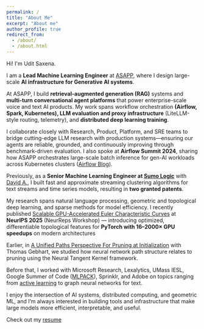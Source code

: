 ```yaml
---
permalink: /
title: "About Me"
excerpt: "About me"
author_profile: true
redirect_from: 
  - /about/
  - /about.html
---
```


Hi! I'm Udit Saxena. 

I am a **Lead Machine Learning Engineer** at [ASAPP](https://www.asapp.com/), where I design large-scale **AI infrastructure for Generative AI systems**.

At ASAPP, I build **retrieval-augmented generation (RAG)** systems and **multi-turn conversational agent platforms** that power enterprise-scale voice and text AI products. My work spans workflow orchestration **(Airflow, Spark, Kubernetes), LLM evaluation and proxy infrastructure** (LiteLLM-style routing, telemetry), and **distributed deep learning training**.

I collaborate closely with Research, Product, Platform, and SRE teams to bridge cutting-edge LLM research with production systems—ensuring our agents are reliable, grounded, and continuously improving through benchmark-driven evaluation. I also spoke at **Airflow Summit 2024**, sharing how ASAPP orchestrates large-scale batch inference for gen-AI workloads across Kubernetes clusters ([Airflow Blog](https://medium.com/apache-airflow/airflow-at-asapp-enhancing-ai-powered-contact-centers-0328deb6f03b)).

Previously, as a **Senior Machine Learning Engineer at [Sumo Logic](https://www.sumologic.com/)** with [David A.](http://www.david-andrzejewski.com/), I built fast and approximate streaming clustering algorithms for text streams and time series models, resulting in **two granted patents**.

My research spans natural language processing, geometric and topological deep learning, and sparse methods for model efficiency. I recently published [Scalable GPU-Accelerated Euler Characteristic Curves](https://arxiv.org/abs/2510.20271) at **NeurIPS 2025** (NeurReps Workshop) — introducing optimized, differentiable topological features for **PyTorch with 16–2000× GPU speedups** on modern architectures

Earlier, in [A Unified Paths Perspective For Pruning at Initialization](https://arxiv.org/abs/2101.10552) with Thomas Gebhart, we studied how neural network path structure relates to pruning using the Neural Tangent Kernel framework.
    

Before that, I worked with Microsoft Research, Lexalytics, UMass IESL, Google Summer of Code ([MLPACK](https://github.com/mlpack/mlpack)), Sprinklr, and Adobe on topics ranging from [active learning](https://drive.google.com/open?id=1tzyhlQBIzi2rBTOM0YclZEZV-IN6fqNM) to graph neural networks for text.

I enjoy the intersection of AI systems, distributed computing, and geometric ML, and I’m always interested in building tools and infrastructure that make large models more efficient, interpretable, and useful.

Check out my [resume](https://drive.google.com/file/d/1BzuVw7CUcC5_Vmv80IrLMVnJ7VI2Wics/view?usp=sharing)
